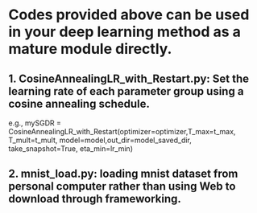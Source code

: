# Codes provided above can be used in your deep learning method as a mature module directly.
## 1. CosineAnnealingLR_with_Restart.py: Set the learning rate of each parameter group using a cosine annealing schedule.  
e.g., mySGDR = CosineAnnealingLR_with_Restart(optimizer=optimizer,T_max=t_max, T_mult=t_mult, model=model,out_dir=model_saved_dir, take_snapshot=True, eta_min=lr_min)  
## 2. mnist_load.py: loading mnist dataset from personal computer rather than using Web to download through frameworking.

